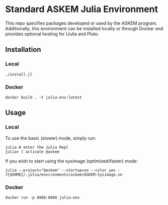 # Standard ASKEM Julia Environment
This repo specifies packages developed or used by the ASKEM program. Additionally,
this environment can be installed locally or through Docker and provides optional hosting for
IJulia and Pluto.

## Installation
### Local
```
./install.jl
```

### Docker
```
docker build . -t julia-env:latest
```


## Usage

### Local

To use the basic (slower) mode, simply run:
```
julia # enter the Julia Repl
julia> ] activate @askem
```

If you wish to start using the sysimage (optimized/faster) mode:
```
julia --project="@askem" --startup=no --color yes -J{$HOME}/.julia/environments/askem/ASKEM-Sysimage.so
```

### Docker 

```
docker run -p 8888:8888 julia-env
```
